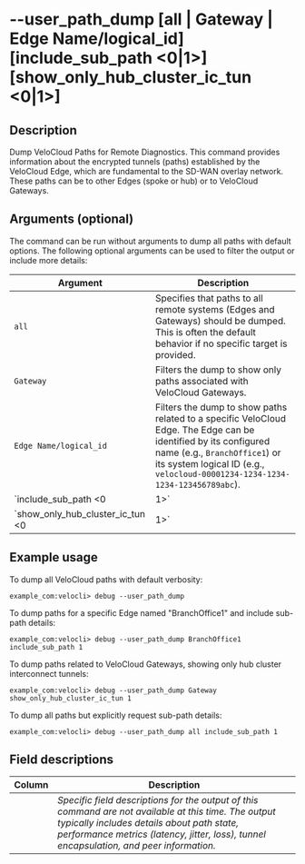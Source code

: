 # --user_path_dump [all | Gateway | Edge Name/logical_id] [include_sub_path <0|1>] [show_only_hub_cluster_ic_tun <0|1>]

## Description
Dump VeloCloud Paths for Remote Diagnostics. This command provides information about the encrypted tunnels (paths) established by the VeloCloud Edge, which are fundamental to the SD-WAN overlay network. These paths can be to other Edges (spoke or hub) or to VeloCloud Gateways.

## Arguments (optional)
The command can be run without arguments to dump all paths with default options. The following optional arguments can be used to filter the output or include more details:

| Argument                                      | Description                                                                                                                                                                                                                               |
|-----------------------------------------------|-------------------------------------------------------------------------------------------------------------------------------------------------------------------------------------------------------------------------------------------|
| `all`                                         | Specifies that paths to all remote systems (Edges and Gateways) should be dumped. This is often the default behavior if no specific target is provided.                                                                                   |
| `Gateway`                                     | Filters the dump to show only paths associated with VeloCloud Gateways.                                                                                                                                                                   |
| `Edge Name/logical_id`                        | Filters the dump to show paths related to a specific VeloCloud Edge. The Edge can be identified by its configured name (e.g., `BranchOffice1`) or its system logical ID (e.g., `velocloud-00001234-1234-1234-1234-123456789abc`).         |
| `include_sub_path <0|1>`                     | A keyword argument pair. If `include_sub_path 1` is specified, the output will include detailed information about the sub-paths (i.e., the individual WAN links and their characteristics that constitute a VeloCloud dynamic multi-path). If `0` is specified or the argument is omitted, these sub-path details are excluded (default is likely `0`). |
| `show_only_hub_cluster_ic_tun <0|1>`         | A keyword argument pair. If `show_only_hub_cluster_ic_tun 1` is specified, the output is filtered to display only those tunnels that are part of hub cluster interconnects (paths between hub Edges in a cluster). If `0` is specified or the argument is omitted, all relevant paths based on other filters are shown (default is likely `0`). |

## Example usage
To dump all VeloCloud paths with default verbosity:
```
example_com:velocli> debug --user_path_dump
```

To dump paths for a specific Edge named "BranchOffice1" and include sub-path details:
```
example_com:velocli> debug --user_path_dump BranchOffice1 include_sub_path 1
```

To dump paths related to VeloCloud Gateways, showing only hub cluster interconnect tunnels:
```
example_com:velocli> debug --user_path_dump Gateway show_only_hub_cluster_ic_tun 1
```

To dump all paths but explicitly request sub-path details:
```
example_com:velocli> debug --user_path_dump all include_sub_path 1
```

## Field descriptions
| Column | Description |
|---|---|
|   |  *Specific field descriptions for the output of this command are not available at this time. The output typically includes details about path state, performance metrics (latency, jitter, loss), tunnel encapsulation, and peer information.* |